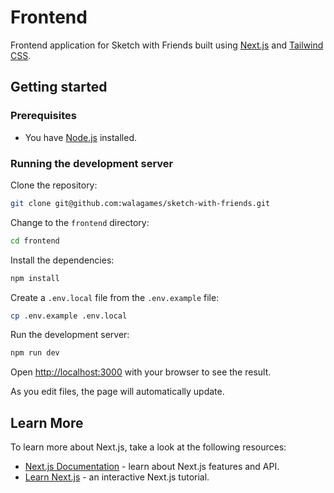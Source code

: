 # Frontend
Frontend application for Sketch with Friends built using [Next.js](https://nextjs.org/) and [Tailwind CSS](https://tailwindcss.com/).

## Getting started

### Prerequisites

- You have [Node.js](https://nodejs.org/) installed.


### Running the development server

Clone the repository:

```bash
git clone git@github.com:walagames/sketch-with-friends.git
```

Change to the `frontend` directory:

```bash
cd frontend
```

Install the dependencies:

```bash
npm install
```

Create a `.env.local` file from the `.env.example` file:

```bash
cp .env.example .env.local
```

Run the development server:

```bash
npm run dev
```

Open [http://localhost:3000](http://localhost:3000) with your browser to see the result.

As you edit files, the page will automatically update.

## Learn More

To learn more about Next.js, take a look at the following resources:

- [Next.js Documentation](https://nextjs.org/docs) - learn about Next.js features and API.
- [Learn Next.js](https://nextjs.org/learn) - an interactive Next.js tutorial.

